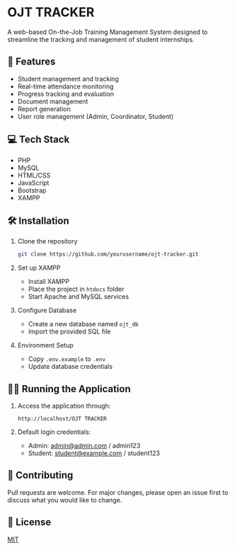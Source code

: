# OJT TRACKER

A web-based On-the-Job Training Management System designed to streamline the tracking and management of student internships.

## 🚀 Features

- Student management and tracking
- Real-time attendance monitoring
- Progress tracking and evaluation
- Document management
- Report generation
- User role management (Admin, Coordinator, Student)

## 💻 Tech Stack

- PHP
- MySQL
- HTML/CSS
- JavaScript
- Bootstrap
- XAMPP

## 🛠️ Installation

1. Clone the repository
   ```bash
   git clone https://github.com/yourusername/ojt-tracker.git
   ```

2. Set up XAMPP
   - Install XAMPP
   - Place the project in `htdocs` folder
   - Start Apache and MySQL services

3. Configure Database
   - Create a new database named `ojt_db`
   - Import the provided SQL file

4. Environment Setup
   - Copy `.env.example` to `.env`
   - Update database credentials

## 🏃‍♂️ Running the Application

1. Access the application through:
   ```
   http://localhost/OJT TRACKER
   ```

2. Default login credentials:
   - Admin: admin@admin.com / admin123
   - Student: student@example.com / student123

## 📝 Contributing

Pull requests are welcome. For major changes, please open an issue first to discuss what you would like to change.

## 📄 License

[MIT](https://choosealicense.com/licenses/mit/)
